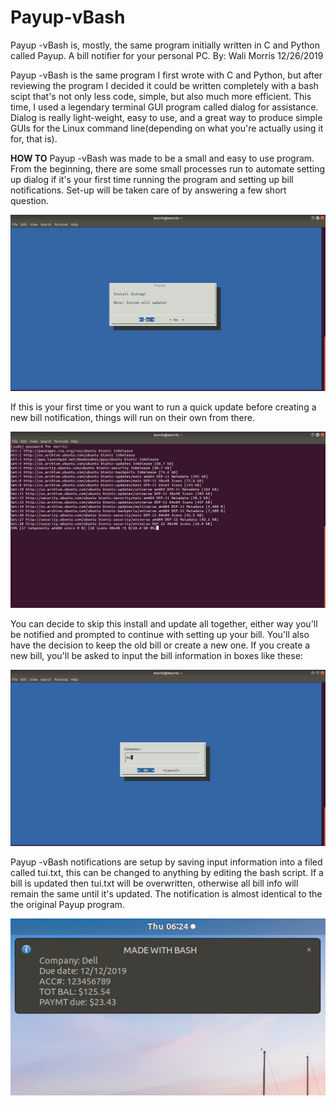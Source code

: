 # Payup-vBash
Payup -vBash is, mostly, the same program initially written in C and Python called Payup. A bill notifier for your personal PC.
By: Wali Morris 
12/26/2019

Payup -vBash is the same program I first wrote with C and Python, but after reviewing the program I decided it could be
written completely with a bash scipt that's not only less code, simple, but also much more efficient. This time, I used 
a legendary terminal GUI program called dialog for assistance. Dialog is really light-weight, easy to use, and a great 
way to produce simple GUIs for the Linux command line(depending on what you're actually using it for, that is). 

**HOW TO**
Payup -vBash was made to be a small and easy to use program. From the beginning, there are some small processes run to 
automate setting up dialog if it's your first time running the program and setting up bill notifications. Set-up will 
be taken care of by answering a few short question. 

![Payup -vBash!](shot1.png)

If this is your first time or you want to run a quick update before creating a new bill notification, things will run 
on their own from there. 

![Payup -vBash!](shot2.png)

You can decide to skip this install and update all together, either way you'll be notified and prompted to continue 
with setting up your bill. You'll also have the decision to keep the old bill or create a new one. If you create a 
new bill, you'll be asked to input the bill information in boxes like these: 

![Payup -vBash!](shot5.png)

Payup -vBash notifications are setup by saving input information into a filed called tui.txt, this can be changed to 
anything by editing the bash script. If a bill is updated then tui.txt will be overwritten, otherwise all bill info 
will remain the same until it's updated. The notification is almost identical to the the original Payup program. 

![Payup -vBash!](Payup-vBash.png)









